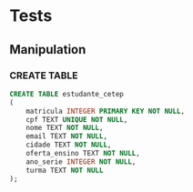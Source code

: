 # Tests

## Manipulation

### CREATE TABLE

```sql
CREATE TABLE estudante_cetep
(
  	matricula INTEGER PRIMARY KEY NOT NULL,
	cpf TEXT UNIQUE NOT NULL,
  	nome TEXT NOT NULL,
  	email TEXT NOT NULL,
  	cidade TEXT NOT NULL,
  	oferta_ensino TEXT NOT NULL,
  	ano_serie INTEGER NOT NULL,
  	turma TEXT NOT NULL
);
```

